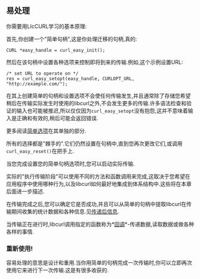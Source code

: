 
## 易处理

你需要用LIcCURL学习的基本原理:

首先,你创建一个"简单句柄",这是你处理迁移的句柄,真的:

```
CURL *easy_handle = curl_easy_init();
```

然后在该句柄中设置各种选项来控制即将到来的传输.例如,这个示例设置URL:

```
/* set URL to operate on */
res = curl_easy_setopt(easy_handle, CURLOPT_URL, "http://example.com/");
```

在其上创建简单的句柄和设置选项不会使任何传输发生,并且通常除了存储您希望稍后在传输实际发生时使用的libcurl之外,不会发生更多的传输.许多语法检查和验证的输入也可能被推迟,所以仅仅因为`curl_easy_setopt`没有抱怨,这并不意味着输入是正确和有效的,稍后可能会返回错误.

更多阅读[简单选项](libcurl-options.md)在其单独的部分.

所有的选择都是"棘手的".它们仍然设置在句柄中,直到您再次更改它们,或调用`curl_easy_reset()`在把手上.

当您完成设置您的简单句柄选项时,您可以启动实际传输.

实际的"执行传输阶段"可以使用不同的方法和函数调用来完成,这取决于您希望在应用程序中使用哪种行为,以及libcurl如何最好地集成到体系结构中.这些将在本章后面进一步描述.

在传输完成之后,您可以确定它是否成功,并且可以从简单的句柄中提取libcurl在传输期间收集的统计数据和各种信息.见[传递后信息](libcurl-getinfo.md).

当传输正在进行时,libcurl调用指定的函数称为*[回调](libcurl-callbacks.md])*-传递数据,读取数据或做各种各样的事情.

### 重新使用!

容易处理的意思是设计和重用.当你用简单的句柄完成一次传输时,你可以立即再次使用它来进行下一次传输.这是有很多收获的.

